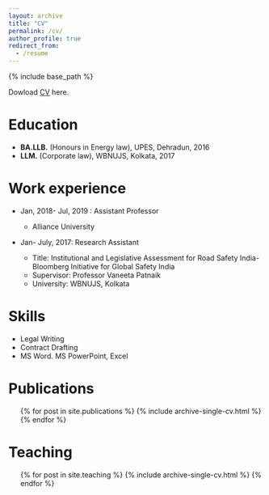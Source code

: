 ```yaml
---
layout: archive
title: "CV"
permalink: /cv/
author_profile: true
redirect_from:
  - /resume
---
```


{% include base_path %}

Dowload [CV](/files/Ashapurna_Bordoloi_CV.pdf) here. 


Education
======
- **BA.LLB.** (Honours in Energy law), UPES, Dehradun, 2016
- **LLM.** (Corporate law), WBNUJS,  Kolkata, 2017

Work experience
======
* Jan, 2018- Jul, 2019 :  Assistant Professor
  * Alliance University
  
* Jan- July, 2017: Research Assistant
  * Title: Institutional and Legislative Assessment for Road Safety India-Bloomberg Initiative for Global Safety India
  * Supervisor: Professor Vaneeta Patnaik
  * University: WBNUJS, Kolkata
    
  
Skills
======
* Legal Writing
* Contract Drafting
* MS Word. MS PowerPoint, Excel

Publications
======
  <ul>{% for post in site.publications %}
    {% include archive-single-cv.html %}
  {% endfor %}</ul>
  
  
Teaching
======
  <ul>{% for post in site.teaching %}
    {% include archive-single-cv.html %}
  {% endfor %}</ul>
  

